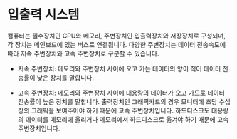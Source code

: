 # 입출력 시스템

컴퓨터는 필수장치인 CPU와 메모리, 주변장치인 입출력장치와 저장장치로 구성되며, 각 장치는 메인보드에 있는 버스로 연결됩니다. 
다양한 주변장치는 데이터 전송속도에 따라 저속 주변장치와 고속 주변장치로 구분할 수 있습니다.

- 저속 주변장치: 메모리와 주변장치 사이에 오고 가는 데이터의 양이 적어 데이터 전송률이 낮은 장치를 말합니다. 

- 고속 주변장치: 메모리와 주변장치 사이에 대용량의 데이터가 오고 가므로 데이터 전송률이 높은 장치를 말합니다. 출력장치인 그래픽카드의 경우 모니터에 초당 수십 장의 그래픽을 보여주어야 하기 때문에 고속 주변장치입니다. 하드디스크도 대용량의 데이터를 메모리에 올리거나 메모리에서 하드디스크로 옮겨야 하기 때문에 고속 주변장치입니다.

